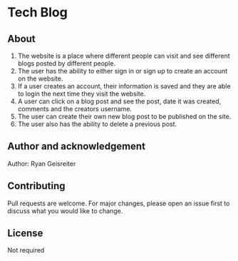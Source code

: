 # Tech Blog 


## About
1. The website is a place where different people can visit and see different blogs posted by different people.
2. The user has the ability to either sign in or sign up to create an account on the website. 
3. If a user creates an account, their information is saved and they are able to login the next time they visit the website. 
4. A user can click on a blog post and see the post, date it was created, comments and the creators username.
5. The user can create their own new blog post to be published on the site. 
6. The user also has the ability to delete a previous post. 



## Author and acknowledgement
Author: Ryan Geisreiter

## Contributing
Pull requests are welcome. For major changes, please open an issue first to discuss what you would like to change. 

## License
Not required
